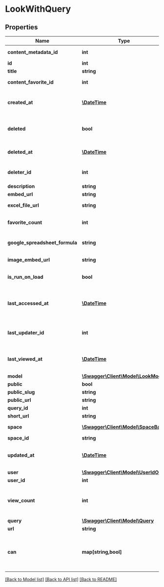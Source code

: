 # LookWithQuery

## Properties
Name | Type | Description | Notes
------------ | ------------- | ------------- | -------------
**content_metadata_id** | **int** | Id of content metadata | [optional] 
**id** | **int** | Unique Id | [optional] 
**title** | **string** | Look Title | [optional] 
**content_favorite_id** | **int** | Content Favorite Id | [optional] 
**created_at** | [**\DateTime**](\DateTime.md) | Time that the Look was created. | [optional] 
**deleted** | **bool** | Whether or not a look is &#39;soft&#39; deleted. | [optional] 
**deleted_at** | [**\DateTime**](\DateTime.md) | Time that the Look was deleted. | [optional] 
**deleter_id** | **int** | Id of User that deleted the look. | [optional] 
**description** | **string** | Description | [optional] 
**embed_url** | **string** | Embed Url | [optional] 
**excel_file_url** | **string** | Excel File Url | [optional] 
**favorite_count** | **int** | Number of times favorited | [optional] 
**google_spreadsheet_formula** | **string** | Google Spreadsheet Formula | [optional] 
**image_embed_url** | **string** | Image Embed Url | [optional] 
**is_run_on_load** | **bool** | auto-run query when Look viewed | [optional] 
**last_accessed_at** | [**\DateTime**](\DateTime.md) | Time that the Look was last accessed by any user | [optional] 
**last_updater_id** | **int** | Id of User that last updated the look. | [optional] 
**last_viewed_at** | [**\DateTime**](\DateTime.md) | Time last viewed in the Looker web UI | [optional] 
**model** | [**\Swagger\Client\Model\LookModel**](LookModel.md) | Model | [optional] 
**public** | **bool** | Is Public | [optional] 
**public_slug** | **string** | Public Slug | [optional] 
**public_url** | **string** | Public Url | [optional] 
**query_id** | **int** | Query Id | [optional] 
**short_url** | **string** | Short Url | [optional] 
**space** | [**\Swagger\Client\Model\SpaceBase**](SpaceBase.md) | Space of this Look | [optional] 
**space_id** | **string** | Space Id | [optional] 
**updated_at** | [**\DateTime**](\DateTime.md) | Time that the Look was updated. | [optional] 
**user** | [**\Swagger\Client\Model\UserIdOnly**](UserIdOnly.md) | User | [optional] 
**user_id** | **int** | User Id | [optional] 
**view_count** | **int** | Number of times viewed in the Looker web UI | [optional] 
**query** | [**\Swagger\Client\Model\Query**](Query.md) | Query | [optional] 
**url** | **string** | Url | [optional] 
**can** | **map[string,bool]** | Operations the current user is able to perform on this object | [optional] 

[[Back to Model list]](../README.md#documentation-for-models) [[Back to API list]](../README.md#documentation-for-api-endpoints) [[Back to README]](../README.md)


